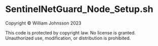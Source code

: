 # SentinelNetGuard_Node_Setup.sh

Copyright © William Johnsson 2023

This code is protected by copyright law. No license is granted. Unauthorized use, modification, or distribution is prohibited.
